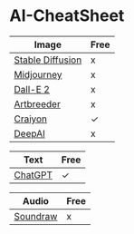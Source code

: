 # AI-CheatSheet

|Image|Free|
|----|----|
|[Stable Diffusion](https://beta.dreamstudio.ai/dream)|x|
|[Midjourney](https://midjourney.com/home)|x|
|[Dall-E 2](https://openai.com/dall-e-2/)|x|
|[Artbreeder](https://www.artbreeder.com/)|x|
|[Craiyon](https://www.craiyon.com/)|✓|
|[DeepAI](https://deepai.org/)|x|

|Text|Free|
|----|----|
|[ChatGPT](https://chat.openai.com/chat)|✓|

|Audio|Free|
|----|----|
|[Soundraw](https://soundraw.io/)|x|
